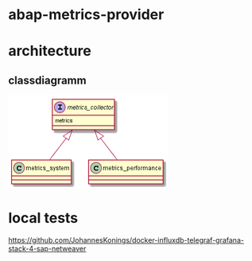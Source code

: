 # abap-metrics-provider

# architecture

## classdiagramm

![classdiagramm](out/architecture_class/architecture_class.png)

# local tests
https://github.com/JohannesKonings/docker-influxdb-telegraf-grafana-stack-4-sap-netweaver
